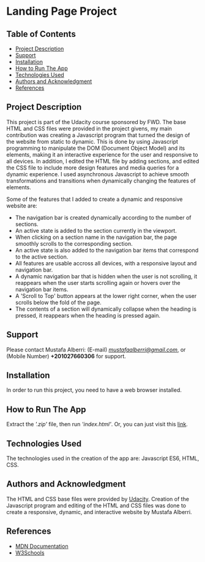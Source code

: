 # Landing Page Project

## Table of Contents

* [Project Description](#project-description)
* [Support](#support)
* [Installation](#installation)
* [How to Run The App](#how-to-run-the-app)
* [Technologies Used](#technologies-used)
* [Authors and Acknowledgment](#authors-and-acknowledgment)
* [References](#references)

## Project Description

This project is part of the Udacity course sponsored by FWD. The base HTML and CSS files were provided in the project givens, my main contribution was creating a Javascript program that turned the design of the website from static to dynamic. This is done by using Javascript programming to manipulate the DOM (Document Object Model) and its elements, making it an interactive experience for the user and responsive to all devices. In addition, I edited the HTML file by adding sections, and edited the CSS file to include more design features and media queries for a dynamic experience. I used asynchronous Javascript to achieve smooth transformations and transitions when dynamically changing the features of elements.

Some of the features that I added to create a dynamic and responsive website are:
- The navigation bar is created dynamically according to the number of sections.
- An active state is added to the section currently in the viewport.
- When clicking on a section name in the navigation bar, the page smoothly scrolls to the corresponding section.
- An active state is also added to the navigation bar items that correspond to the active section.
- All features are usable accross all devices, with a responsive layout and navigation bar.
- A dynamic navigation bar that is hidden when the user is not scrolling, it reappears when the user starts scrolling again or hovers over the navigation bar items.
- A 'Scroll to Top' button appears at the lower right corner, when the user scrolls below the fold of the page. 
- The contents of a section will dynamically collapse when the heading is pressed, it reappears when the heading is pressed again.

## Support
Please contact Mustafa Alberri: (E-mail) *mustafaalberri@gmail.com*, or (Mobile Number) **+201027660306** for support.

## Installation
In order to run this project, you need to have a web browser installed.

## How to Run The App
Extract the *'.zip'* file, then run *'index.html'*. Or, you can just visit this [link](#https://mustafaalberri.github.io/Landing-Page-Example/). 

## Technologies Used
The technologies used in the creation of the app are: Javascript ES6, HTML, CSS.

## Authors and Acknowledgment
The HTML and CSS base files were provided by [Udacity](#udacity.com). Creation of the Javascript program and editing of the HTML and CSS files was done to create a responsive, dynamic, and interactive website by Mustafa Alberri.

## References
- [MDN Documentation](#https://developer.mozilla.org/en-US/)
- [W3Schools](#https://www.w3schools.com)
